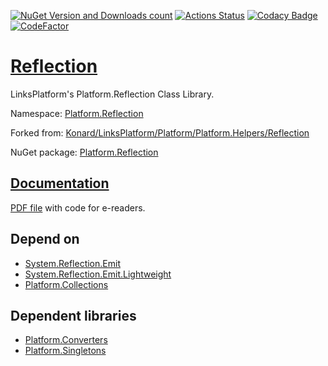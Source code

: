 [![NuGet Version and Downloads count](https://img.shields.io/nuget/v/Platform.Reflection?label=nuget&style=flat)](https://www.nuget.org/packages/Platform.Reflection)
[![Actions Status](https://github.com/linksplatform/Reflection/workflows/CD/badge.svg)](https://github.com/linksplatform/Reflection/actions?workflow=CD)
[![Codacy Badge](https://api.codacy.com/project/badge/Grade/fa9814131f09434982e60b278e5e88e5)](https://app.codacy.com/gh/linksplatform/Reflection?utm_source=github.com&utm_medium=referral&utm_content=linksplatform/Reflection&utm_campaign=Badge_Grade_Settings)
[![CodeFactor](https://www.codefactor.io/repository/github/linksplatform/reflection/badge/master)](https://www.codefactor.io/repository/github/linksplatform/reflection/overview/master)

# [Reflection](https://github.com/linksplatform/Reflection)

LinksPlatform's Platform.Reflection Class Library.

Namespace: [Platform.Reflection](https://linksplatform.github.io/Reflection/csharp/api/Platform.Reflection.html)

Forked from: [Konard/LinksPlatform/Platform/Platform.Helpers/Reflection](https://github.com/Konard/LinksPlatform/tree/822c3c283cab152489d49e6a1727ca76f8595ce2/Platform/Platform.Helpers/Reflection)

NuGet package: [Platform.Reflection](https://www.nuget.org/packages/Platform.Reflection)

## [Documentation](https://linksplatform.github.io/Reflection)
[PDF file](https://linksplatform.github.io/Reflection/csharp/Platform.Reflection.pdf) with code for e-readers.

## Depend on
*   [System.Reflection.Emit](https://www.nuget.org/packages/System.Reflection.Emit)
*   [System.Reflection.Emit.Lightweight](https://www.nuget.org/packages/System.Reflection.Emit.Lightweight)
*   [Platform.Collections](https://github.com/linksplatform/Collections)

## Dependent libraries
*   [Platform.Converters](https://github.com/linksplatform/Converters)
*   [Platform.Singletons](https://github.com/linksplatform/Singletons)
